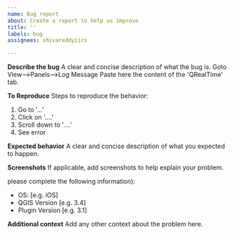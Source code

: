 ```yaml
---
name: Bug report
about: Create a report to help us improve
title: ''
labels: bug
assignees: shivareddyiirs

---
```


**Describe the bug**
A clear and concise description of what the bug is.
Goto View-->Panels-->Log Message
Paste here the content of the 'QRealTime' tab.

**To Reproduce**
Steps to reproduce the behavior:
1. Go to '...'
2. Click on '....'
3. Scroll down to '....'
4. See error

**Expected behavior**
A clear and concise description of what you expected to happen.

**Screenshots**
If applicable, add screenshots to help explain your problem.

please complete the following information):
 - OS: [e.g. iOS]
 - QGIS Version [e.g. 3.4]
 - Plugin Version [e.g. 3.1]


**Additional context**
Add any other context about the problem here.
